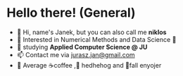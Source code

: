 # Hello there! (General)
- 👋 Hi, name's Janek, but you can also call me **niklos**
- 👀 Interested in Numerical Methods and Data Science 🐍
- 🧮 studying **Applied Computer Science @ JU**
- 📫 Contact me via jurasz.jan@gmail.com
- 🚀 Average ☕coffee ,🦔 hedhehog and 🍂fall enyojer
<!---


--->
